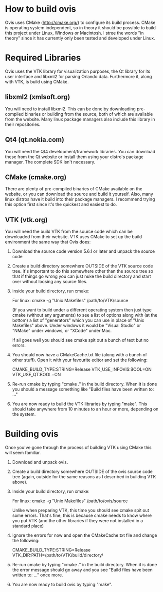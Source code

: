 How to build ovis
=================

Ovis uses CMake (http://cmake.org/) to configure its build process.  CMake is operating system
independent, so in theory it should be possible to build this project under Linux, Windows or
Macintosh.  I stree the words "in theory" since it has currently only been tested and developed
under Linux.


Required Libraries
==================

Ovis uses the VTK library for visualization purposes, the Qt library for its user interface and
libxml2 for parsing Orlando data.  Furthermore it, along with VTK, is build using CMake.


libxml2 (xmlsoft.org)
---------------------
You will need to install libxml2.  This can be done by downloading pre-compiled binaries or
building from the source, both of which are available from the website.  Many linux package
managers also include this library in their repositories.


Qt4 (qt.nokia.com)
------------------
You will need the Qt4 development/framework libraries.  You can download these from the Qt
website or install them using your distro's package manager.  The complete SDK isn't necessary.


CMake (cmake.org)
-----------------
There are plenty of pre-compiled binaries of CMake available on the website, or you can download
the source and build it yourself.  Also, many linux distros have it build into their package
managers.  I recommend trying this option first since it's the quickest and easiest to do.


VTK (vtk.org)
-------------
You will need the build VTK from the source code which can be downloaded from their website.
VTK uses CMake to set up the build environment the same way that Ovis does:

1. Download the source code version 5.6.1 or later and unpack the source code

2. Create a build directory somewhere OUTSIDE of the VTK source code tree.  It's important to
   do this somewhere other than the source tree so that if things go wrong you can just nuke
   the build directory and start over without loosing any source files.

3. Inside your build directory, run cmake:

   For linux: cmake -g "Unix Makefiles" /path/to/VTK/source
   
   (If you want to build under a different operating system then just type cmake (without any
   arguments) to see a list of options along with (at the bottom) a list of "generators" which
   you can use in place of "Unix Makefiles" above.  Under windows it would be "Visual Studio" or
   "NMake" under windows, or "XCode" under Mac.

   If all goes well you should see cmake spit out a bunch of text but no errors.

4. You should now have a CMakeCache.txt file (along with a bunch of other stuff).  Open it
   with your favourite editor and set the following:

   CMAKE_BUILD_TYPE:STRING=Release
   VTK_USE_INFOVIS:BOOL=ON
   VTK_USE_QT:BOOL=ON

5. Re-run cmake by typing "cmake ." in the build directory.  When it is done you should a message
   something like "Build files have been written to: ..."

6. You are now ready to build the VTK libraries by typing "make".  This should take anywhere from
   10 minutes to an hour or more, depending on the system.


Building ovis
=============

Once you've gone through the process of building VTK using CMake this will seem familiar.

1. Download and unpack ovis.

2. Create a build directory somewhere OUTSIDE of the ovis source code tree (again, outside
   for the same reasons as I described in building VTK above).

3. Inside your build directory, run cmake:

   For linux: cmake -g "Unix Makefiles" /path/to/ovis/source

   Unlike when preparing VTK, this time you should see cmake spit out some errors.  That's
   fine, this is because cmake needs to know where you put VTK (and the other libraries if they
   were not installed in a standard place)

4. Ignore the errors for now and open the CMakeCache.txt file and change the following:

   CMAKE_BUILD_TYPE:STRING=Release
   VTK_DIR:PATH=/path/to/VTK/build/directory/

5. Re-run cmake by typing "cmake ." in the build directory.  When it is done the error message
   should go away and you see "Build files have been written to: ..." once more.

6. You are now ready to build ovis by typing "make".
